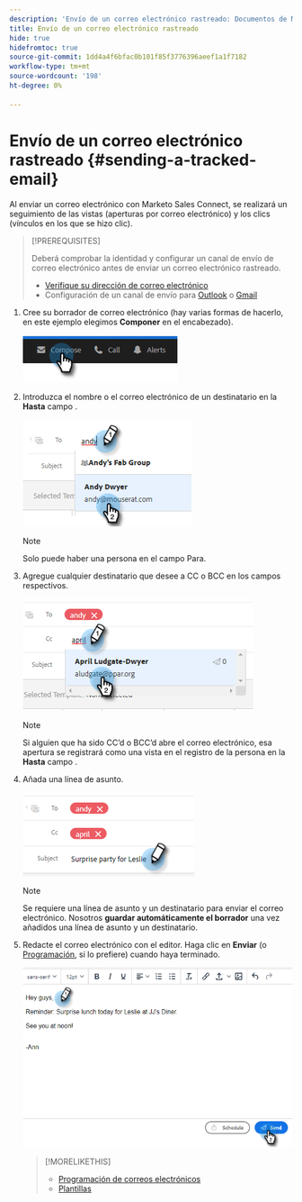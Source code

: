 ```yaml
---
description: 'Envío de un correo electrónico rastreado: Documentos de Marketo: Documentación del producto'
title: Envío de un correo electrónico rastreado
hide: true
hidefromtoc: true
source-git-commit: 1dd4a4f6bfac0b101f85f3776396aeef1a1f7182
workflow-type: tm+mt
source-wordcount: '198'
ht-degree: 0%

---
```


# Envío de un correo electrónico rastreado {#sending-a-tracked-email}

Al enviar un correo electrónico con Marketo Sales Connect, se realizará un seguimiento de las vistas (aperturas por correo electrónico) y los clics (vínculos en los que se hizo clic).

>[!PREREQUISITES]
>
>Deberá comprobar la identidad y configurar un canal de envío de correo electrónico antes de enviar un correo electrónico rastreado.
>
>* [Verifique su dirección de correo electrónico](/help/marketo/product-docs/marketo-sales-insight/actions/getting-started/email-settings/verify-your-email.md)
>* Configuración de un canal de envío para [Outlook](/help/marketo/product-docs/marketo-sales-connect/email-plugins/msc-for-outlook/email-connection-for-outlook-users.md) o [Gmail](/help/marketo/product-docs/marketo-sales-connect/email-plugins/gmail/email-connection-for-gmail-users.md)


1. Cree su borrador de correo electrónico (hay varias formas de hacerlo, en este ejemplo elegimos **Componer** en el encabezado).

   ![](assets/sending-a-tracked-email-1.png)

1. Introduzca el nombre o el correo electrónico de un destinatario en la **Hasta** campo .

   ![](assets/sending-a-tracked-email-2.png)

   >[!NOTE]
   >
   >Solo puede haber una persona en el campo Para.

1. Agregue cualquier destinatario que desee a CC o BCC en los campos respectivos.

   ![](assets/sending-a-tracked-email-3.png)

   >[!NOTE]
   >
   >Si alguien que ha sido CC’d o BCC’d abre el correo electrónico, esa apertura se registrará como una vista en el registro de la persona en la **Hasta** campo .

1. Añada una línea de asunto.

   ![](assets/sending-a-tracked-email-4.png)

   >[!NOTE]
   >
   >Se requiere una línea de asunto y un destinatario para enviar el correo electrónico. Nosotros **guardar automáticamente el borrador** una vez añadidos una línea de asunto y un destinatario.

1. Redacte el correo electrónico con el editor. Haga clic en **Enviar** (o [Programación](/help/marketo/product-docs/marketo-sales-connect/email/using-the-compose-window/scheduling-an-email.md), si lo prefiere) cuando haya terminado.

   ![](assets/sending-a-tracked-email-5.png)

   >[!MORELIKETHIS]
   >
   >* [Programación de correos electrónicos](/help/marketo/product-docs/marketo-sales-insight/actions/email/using-the-compose-window/scheduling-an-email.md)
   >* [Plantillas](/help/marketo/product-docs/marketo-sales-insight/actions/templates/manage-templates.md#create-a-new-template)

